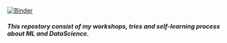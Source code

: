 [![Binder](https://mybinder.org/badge_logo.svg)](https://mybinder.org/v2/gh/heinerigel/myJupiterWorkshops/master)

##### This repostory consist of my workshops, tries and self-learning process about ML and DataScience.

